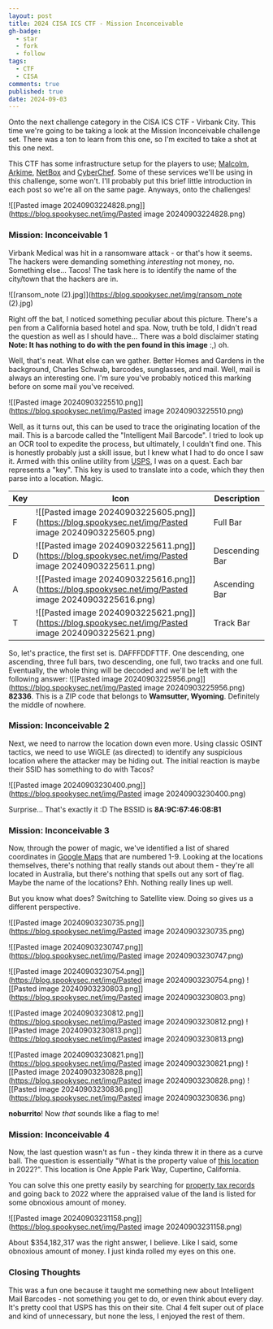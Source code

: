 ```yaml
---
layout: post
title: 2024 CISA ICS CTF - Mission Inconceivable
gh-badge:
  - star
  - fork
  - follow
tags:
  - CTF
  - CISA
comments: true
published: true
date: 2024-09-03
---
```

Onto the next challenge category in the CISA ICS CTF - Virbank City. This time we're going to be taking a look at the Mission Inconceivable challenge set. There was a ton to learn from this one, so I'm excited to take a shot at this one next.

This CTF has some infrastructure setup for the players to use; [Malcolm](https://github.com/cisagov/Malcolm), [Arkime](https://arkime.com/), [NetBox](https://github.com/netbox-community/netbox) and [CyberChef](https://github.com/gchq/CyberChef). Some of these services we'll be using in this challenge, some won't. I'll probably put this brief little introduction in each post so we're all on the same page. Anyways, onto the challenges!

![[Pasted image 20240903224828.png]](https://blog.spookysec.net/img/Pasted image 20240903224828.png)

###  Mission: Inconceivable 1
Virbank Medical was hit in a ransomware attack - or that's how it seems. The hackers were demanding something *interesting* not money, no. Something else... Tacos! The task here is to identify the name of the city/town that the hackers are in.

![[ransom_note (2).jpg]](https://blog.spookysec.net/img/ransom_note (2).jpg)

Right off the bat, I noticed something peculiar about this picture. There's a pen from a California based hotel and spa. Now, truth be told, I didn't read the question as well as I should have... There was a bold disclaimer stating **Note: It has nothing to do with the pen found in this image** :,) oh.

Well, that's neat. What else can we gather. Better Homes and Gardens in the background, Charles Schwab, barcodes, sunglasses, and mail. Well, mail is always an interesting one. I'm sure you've probably noticed this marking before on some mail you've received. 

![[Pasted image 20240903225510.png]](https://blog.spookysec.net/img/Pasted image 20240903225510.png)

Well, as it turns out, this can be used to trace the originating location of the mail. This is a barcode called the "Intelligent Mail Barcode". I tried to look up an OCR tool to expedite the process, but ultimately, I couldn't find one. This is honestly probably just a skill issue, but I knew what I had to do once I saw it. Armed with this online utility from [USPS](https://postalpro.usps.com/ppro-tools/encoder-decoder), I was on a quest. Each bar represents a "key". This key is used to translate into a code, which they then parse into a location. Magic.

| Key | Icon                                 | Description    |
| --- | ------------------------------------ | -------------- |
| F   | ![[Pasted image 20240903225605.png]](https://blog.spookysec.net/img/Pasted image 20240903225605.png) | Full Bar       |
| D   | ![[Pasted image 20240903225611.png]](https://blog.spookysec.net/img/Pasted image 20240903225611.png) | Descending Bar |
| A   | ![[Pasted image 20240903225616.png]](https://blog.spookysec.net/img/Pasted image 20240903225616.png) | Ascending Bar  |
| T   | ![[Pasted image 20240903225621.png]](https://blog.spookysec.net/img/Pasted image 20240903225621.png) | Track Bar      |
So, let's practice, the first set is. DAFFFDDFTTF. One descending, one ascending, three full bars, two descending, one full, two tracks and one full. Eventually, the whole thing will be decoded and we'll be left with the following answer:
![[Pasted image 20240903225956.png]](https://blog.spookysec.net/img/Pasted image 20240903225956.png)
**82336**. This is a ZIP code that belongs to **Wamsutter, Wyoming**. Definitely the middle of nowhere. 

### Mission: Inconceivable 2
Next, we need to narrow the location down even more. Using classic OSINT tactics, we need to use WiGLE (as directed) to identify any suspicious location where the attacker may be hiding out. The initial reaction is maybe their SSID has something to do with Tacos?

![[Pasted image 20240903230400.png]](https://blog.spookysec.net/img/Pasted image 20240903230400.png)

Surprise... That's exactly it :D The BSSID is **8A:9C:67:46:08:B1**

### Mission: Inconceivable 3
Now, through the power of magic, we've identified a list of shared coordinates in [Google Maps](https://www.google.com/maps/@/data=!3m1!4b1!4m3!11m2!2srquwm73MRvOKIZE9Yna-2g!3e3?entry=tts) that are numbered 1-9. Looking at the locations themselves, there's nothing that really stands out about them - they're all located in Australia, but there's nothing that spells out any sort of flag. Maybe the name of the locations? Ehh. Nothing really lines up well. 

But you know what does? Switching to Satellite view. Doing so gives us a different perspective. 

![[Pasted image 20240903230735.png]](https://blog.spookysec.net/img/Pasted image 20240903230735.png)

![[Pasted image 20240903230747.png]](https://blog.spookysec.net/img/Pasted image 20240903230747.png)

![[Pasted image 20240903230754.png]](https://blog.spookysec.net/img/Pasted image 20240903230754.png)
![[Pasted image 20240903230803.png]](https://blog.spookysec.net/img/Pasted image 20240903230803.png)

![[Pasted image 20240903230812.png]](https://blog.spookysec.net/img/Pasted image 20240903230812.png)
![[Pasted image 20240903230813.png]](https://blog.spookysec.net/img/Pasted image 20240903230813.png)

![[Pasted image 20240903230821.png]](https://blog.spookysec.net/img/Pasted image 20240903230821.png)
![[Pasted image 20240903230828.png]](https://blog.spookysec.net/img/Pasted image 20240903230828.png)
![[Pasted image 20240903230836.png]](https://blog.spookysec.net/img/Pasted image 20240903230836.png)

**noburrito**! Now *that* sounds like a flag to me!

### Mission: Inconceivable 4
Now, the last question wasn't as fun - they kinda threw it in there as a curve ball. The question is essentially "What is the property value of [this location](https://www.google.com/maps/place/37%C2%B020'05.6%22N+122%C2%B000'33.1%22W/@37.334875,159.943939,12417357m/data=!3m1!1e3!4m8!1m3!11m2!2srquwm73MRvOKIZE9Yna-2g!3e3!3m3!8m2!3d37.334875!4d-122.009186?entry=ttu&g_ep=EgoyMDI0MDgyOC4wIKXMDSoASAFQAw%3D%3D) in 2022?". This location is One Apple Park Way, Cupertino, California.

You can solve this one pretty easily by searching for [property tax records](https://gis.cupertino.org/propertyinfo/) and going back to 2022 where the appraised value of the land is listed for some obnoxious amount of money.

![[Pasted image 20240903231158.png]](https://blog.spookysec.net/img/Pasted image 20240903231158.png)

About $354,182,317 was the right answer, I believe. Like I said, some obnoxious amount of money. I just kinda rolled my eyes on this one.

### Closing Thoughts
This was a fun one because it taught me something new about Intelligent Mail Barcodes - not something you get to do, or even think about every day. It's pretty cool that USPS has this on their site. Chal 4 felt super out of place and kind of unnecessary, but none the less, I enjoyed the rest of them. 

